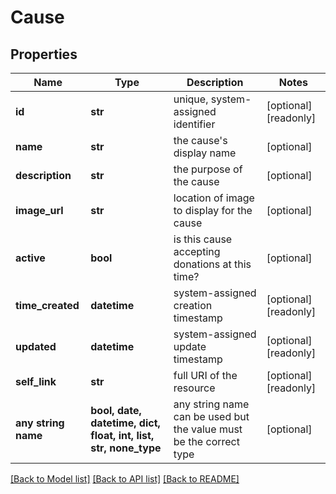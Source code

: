 # Cause


## Properties
Name | Type | Description | Notes
------------ | ------------- | ------------- | -------------
**id** | **str** | unique, system-assigned identifier | [optional] [readonly] 
**name** | **str** | the cause&#39;s display name | [optional] 
**description** | **str** | the purpose of the cause | [optional] 
**image_url** | **str** | location of image to display for the cause | [optional] 
**active** | **bool** | is this cause accepting donations at this time? | [optional] 
**time_created** | **datetime** | system-assigned creation timestamp | [optional] [readonly] 
**updated** | **datetime** | system-assigned update timestamp | [optional] [readonly] 
**self_link** | **str** | full URI of the resource | [optional] [readonly] 
**any string name** | **bool, date, datetime, dict, float, int, list, str, none_type** | any string name can be used but the value must be the correct type | [optional]

[[Back to Model list]](../README.md#documentation-for-models) [[Back to API list]](../README.md#documentation-for-api-endpoints) [[Back to README]](../README.md)


